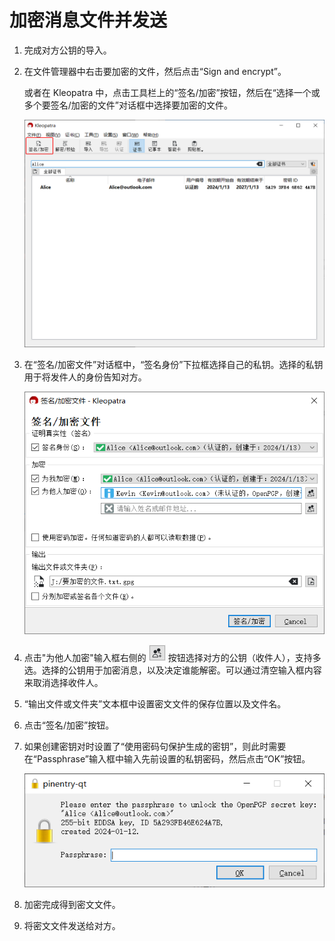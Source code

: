 # 加密消息文件并发送

1. 完成对方公钥的导入。

2. 在文件管理器中右击要加密的文件，然后点击“Sign and encrypt”。

    或者在 Kleopatra 中，点击工具栏上的“签名/加密”按钮，然后在“选择一个或多个要签名/加密的文件”对话框中选择要加密的文件。

    ![签名/加密按钮](encrypting-message/signing-and-ecrypting-button.png)

3. 在“签名/加密文件”对话框中，“签名身份”下拉框选择自己的私钥。选择的私钥用于将发件人的身份告知对方。

    ![签名/加密文件对话框](encrypting-message/file-recipients.png)

4. 点击"为他人加密"输入框右侧的 ![选择证书按钮](encrypting-message/selecting-certificates-button.png) 按钮选择对方的公钥（收件人），支持多选。选择的公钥用于加密消息，以及决定谁能解密。可以通过清空输入框内容来取消选择收件人。

5. “输出文件或文件夹”文本框中设置密文文件的保存位置以及文件名。

6. 点击“签名/加密”按钮。

7. 如果创建密钥对时设置了“使用密码句保护生成的密钥”，则此时需要在“Passphrase”输入框中输入先前设置的私钥密码，然后点击“OK”按钮。

    ![输入私钥密码](shared/entering-private-key-passphrase.png)

8. 加密完成得到密文文件。

9. 将密文文件发送给对方。
